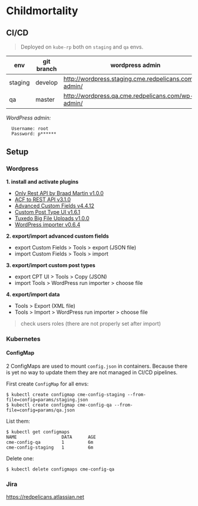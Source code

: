 # Childmortality

## CI/CD

> Deployed on `kube-rp` both on `staging` and `qa` envs.

|env|git branch|wordpress admin|cme url|
|---|----------|--------------|-------|
|staging|develop|http://wordpress.staging.cme.redpelicans.com/wp-admin/|http://cme.staging.redpelicans.com/|
|qa|master|http://wordpress.qa.cme.redpelicans.com/wp-admin/|http://cme.qa.redpelicans.com/|

*WordPress admin:*
```
  Username: root
  Password: p******
```

## Setup

### Wordpress

**1. install and activate plugins**
* [Only Rest API by Braad Martin v1.0.0](https://wordpress.org/plugins/only-rest-api/)
* [ACF to REST API v3.1.0](https://wordpress.org/plugins/acf-to-rest-api/)
* [Advanced Custom Fields v4.4.12](https://wordpress.org/plugins/advanced-custom-fields/)
* [Custom Post Type UI v1.6.1](https://wordpress.org/plugins/custom-post-type-ui/)
* [Tuxedo Big File Uploads v1.0.0](https://wordpress.org/plugins/tuxedo-big-file-uploads/)
* [WordPress importer v0.6.4](https://wordpress.org/plugins/wordpress-importer/)

**2. export/import advanced custom fields**
* export Custom Fields > Tools > export (JSON file)
* import Custom Fields > Tools > import

**3. export/import custom post types**
* export CPT UI > Tools > Copy (JSON)
* import Tools > WordPress run importer > choose file

**4. export/import data**
* Tools > Export (XML file)
* Tools > Import > WordPress run importer > choose file

> check users roles (there are not properly set after import)

### Kubernetes

#### ConfigMap

2 ConfigMaps are used to mount `config.json` in containers. Because there is yet no way to update them they are not managed in CI/CD pipelines.

First create `ConfigMap` for all envs:

```
$ kubectl create configmap cme-config-staging --from-file=config=params/staging.json
$ kubectl create configmap cme-config-qa --from-file=config=params/qa.json
```

List them:

```
$ kubectl get configmaps
NAME                 DATA      AGE
cme-config-qa        1         6m
cme-config-staging   1         6m

```

Delete one:

```
$ kubectl delete configmaps cme-config-qa

```

### Jira

https://redpelicans.atlassian.net

